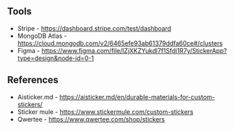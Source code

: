 ## Tools

- Stripe - https://dashboard.stripe.com/test/dashboard
- MongoDB Atlas - https://cloud.mongodb.com/v2/6465efe93ab61379ddfa60ce#/clusters
- Figma - https://www.figma.com/file/IZjXKZYukdI7f1Sfdi1R7y/StickerApp?type=design&node-id=0-1

## References

- Aisticker.md - https://aisticker.md/en/durable-materials-for-custom-stickers/
- Sticker mule - https://www.stickermule.com/custom-stickers
- Qwertee - https://www.qwertee.com/shop/stickers

<!--

**Here are some ideas to get you started:**

🙋‍♀️ A short introduction - what is your organization all about?
🌈 Contribution guidelines - how can the community get involved?
👩‍💻 Useful resources - where can the community find your docs? Is there anything else the community should know?
🍿 Fun facts - what does your team eat for breakfast?
🧙 Remember, you can do mighty things with the power of [Markdown](https://docs.github.com/github/writing-on-github/getting-started-with-writing-and-formatting-on-github/basic-writing-and-formatting-syntax)
-->
